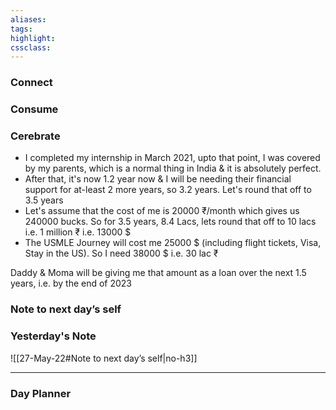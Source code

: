 ```yaml
---
aliases:  
tags:
highlight:  
cssclass:
---
```


### Connect 
### Consume
### Cerebrate
- I completed my internship in March 2021, upto that point, I was covered by my parents, which is a normal thing in India & it is absolutely perfect.
- After that, it's now 1.2 year now & I will be needing their financial support for at-least 2 more years, so 3.2 years. Let's round that off to 3.5 years
- Let's assume that the cost of me is 20000 ₹/month which gives us 240000 bucks. So for 3.5 years, 8.4 Lacs, lets round that off to 10 lacs i.e. 1 million ₹ i.e. 13000 $
- The USMLE Journey will cost me 25000 $ (including flight tickets, Visa, Stay in the US). 
  So I need 38000 $ i.e. 30 lac ₹

Daddy & Moma will be giving me that amount as a loan over the next 1.5 years, i.e. by the end of 2023


### Note to next day’s self
### Yesterday's Note
 ![[27-May-22#Note to next day’s self|no-h3]]

--- 
### Day Planner


